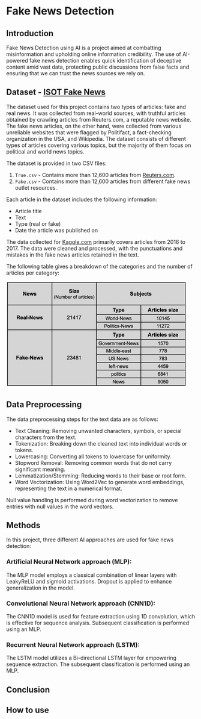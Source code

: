 # Fake News Detection

## Introduction
Fake News Detection using AI is a project aimed at combatting misinformation and upholding online information credibility. The use of AI-powered fake news detection enables quick identification of deceptive content amid vast data, protecting public discussions from false facts and ensuring that we can trust the news sources we rely on.

## Dataset - [ISOT Fake News](https://onlineacademiccommunity.uvic.ca/isot/2022/11/27/fake-news-detection-datasets/)
The dataset used for this project contains two types of articles: fake and real news. It was collected from real-world sources, with truthful articles obtained by crawling articles from Reuters.com, a reputable news website. The fake news articles, on the other hand, were collected from various unreliable websites that were flagged by Politifact, a fact-checking organization in the USA, and Wikipedia. The dataset consists of different types of articles covering various topics, but the majority of them focus on political and world news topics.

The dataset is provided in two CSV files:
1. `True.csv` - Contains more than 12,600 articles from [Reuters.com](Reuters.com).
2. `Fake.csv` - Contains more than 12,600 articles from different fake news outlet resources.

Each article in the dataset includes the following information:
- Article title
- Text
- Type (real or fake)
- Date the article was published on

The data collected for [Kaggle.com](Kaggle.com) primarily covers articles from 2016 to 2017. The data were cleaned and processed, with the punctuations and mistakes in the fake news articles retained in the text.

The following table gives a breakdown of the categories and the number of articles per category:

<img width="481" alt="dataset-table" src="content/table.png">


## Data Preprocessing
The data preprocessing steps for the text data are as follows:
- Text Cleaning: Removing unwanted characters, symbols, or special characters from the text.
- Tokenization: Breaking down the cleaned text into individual words or tokens.
- Lowercasing: Converting all tokens to lowercase for uniformity.
- Stopword Removal: Removing common words that do not carry significant meaning.
- Lemmatization/Stemming: Reducing words to their base or root form.
- Word Vectorization: Using Word2Vec to generate word embeddings, representing the text in a numerical format.

Null value handling is performed during word vectorization to remove entries with null values in the word vectors.

## Methods
In this project, three different AI approaches are used for fake news detection:

### Artificial Neural Network approach (MLP):
The MLP model employs a classical combination of linear layers with LeakyReLU and sigmoid activations. Dropout is applied to enhance generalization in the model.

### Convolutional Neural Network approach (CNN1D):
The CNN1D model is used for feature extraction using 1D convolution, which is effective for sequence analysis. Subsequent classification is performed using an MLP.

### Recurrent Neural Network approach (LSTM):
The LSTM model utilizes a Bi-directional LSTM layer for empowering sequence extraction. The subsequent classification is performed using an MLP.

## Conclusion

## How to use
